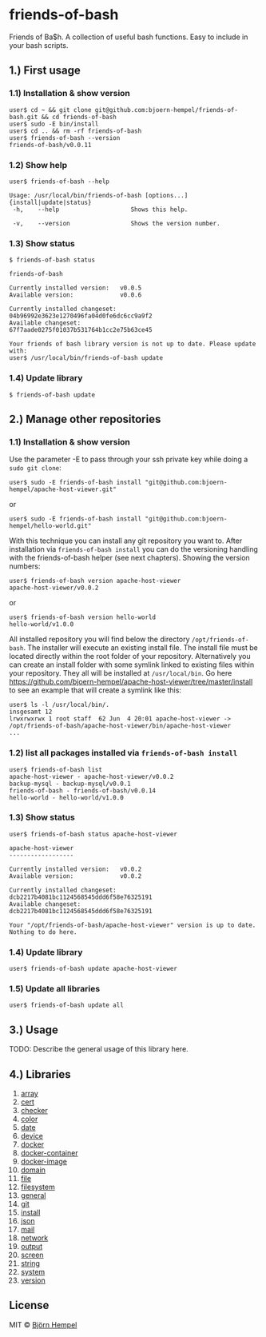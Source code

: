 # friends-of-bash

Friends of Ba$h. A collection of useful bash functions. Easy to include in your bash scripts.

## 1.) First usage

### 1.1) Installation & show version

```
user$ cd ~ && git clone git@github.com:bjoern-hempel/friends-of-bash.git && cd friends-of-bash
user$ sudo -E bin/install
user$ cd .. && rm -rf friends-of-bash
user$ friends-of-bash --version
friends-of-bash/v0.0.11
```

### 1.2) Show help

```
user$ friends-of-bash --help

Usage: /usr/local/bin/friends-of-bash [options...] {install|update|status}
 -h,    --help                    Shows this help.

 -v,    --version                 Shows the version number.

```

### 1.3) Show status

```
$ friends-of-bash status

friends-of-bash

Currently installed version:   v0.0.5
Available version:             v0.0.6

Currently installed changeset: 04b96992e3623e1270496fa04d0fe6dc6cc9a9f2
Available changeset:           67f7aade0275f01037b531764b1cc2e75b63ce45

Your friends of bash library version is not up to date. Please update with:
user$ /usr/local/bin/friends-of-bash update
```

### 1.4) Update library

```
$ friends-of-bash update
```

## 2.) Manage other repositories

### 1.1) Installation & show version

Use the parameter -E to pass through your ssh private key while doing a `sudo git clone`:

```
user$ sudo -E friends-of-bash install "git@github.com:bjoern-hempel/apache-host-viewer.git"
```

or

```
user$ sudo -E friends-of-bash install "git@github.com:bjoern-hempel/hello-world.git"
```

With this technique you can install any git repository you want to. After installation via `friends-of-bash install` you can do the versioning handling with the friends-of-bash helper (see next chapters). Showing the version numbers:

```
user$ friends-of-bash version apache-host-viewer
apache-host-viewer/v0.0.2
```

or

```
user$ friends-of-bash version hello-world
hello-world/v1.0.0
```

All installed repository you will find below the directory `/opt/friends-of-bash`. The installer will execute an existing install file. The install file must be located directly within the root folder of your repository. Alternatively you can create an install folder with some symlink linked to existing files within your repository. They all will be installed at `/usr/local/bin`. Go here https://github.com/bjoern-hempel/apache-host-viewer/tree/master/install to see an example that will create a symlink like this:

```
user$ ls -l /usr/local/bin/.
insgesamt 12
lrwxrwxrwx 1 root staff  62 Jun  4 20:01 apache-host-viewer -> /opt/friends-of-bash/apache-host-viewer/bin/apache-host-viewer
...
```

### 1.2) list all packages installed via `friends-of-bash install`

```
user$ friends-of-bash list
apache-host-viewer - apache-host-viewer/v0.0.2
backup-mysql - backup-mysql/v0.0.1
friends-of-bash - friends-of-bash/v0.0.14
hello-world - hello-world/v1.0.0
```

### 1.3) Show status

```
user$ friends-of-bash status apache-host-viewer

apache-host-viewer
------------------

Currently installed version:   v0.0.2
Available version:             v0.0.2

Currently installed changeset: dcb2217b4081bc1124568545ddd6f58e76325191
Available changeset:           dcb2217b4081bc1124568545ddd6f58e76325191

Your "/opt/friends-of-bash/apache-host-viewer" version is up to date. Nothing to do here.
```

### 1.4) Update library

```
user$ friends-of-bash update apache-host-viewer
```

### 1.5) Update all libraries

```
user$ friends-of-bash update all
```

## 3.) Usage

TODO: Describe the general usage of this library here.

## 4.) Libraries

1. [array](docs/README-ARRAY.md)
2. [cert](docs/README-CERT.md)
3. [checker](docs/README-CHECKER.md)
4. [color](docs/README-COLOR.md)
5. [date](docs/README-DATE.md)
6. [device](docs/README-DEVICE.md)
7. [docker](docs/README-DOCKER.md)
8. [docker-container](docs/README-DOCKER-CONTAINER.md)
9. [docker-image](docs/README-DOCKER-IMAGE.md)
10. [domain](docs/README-DOMAIN.md)
11. [file](docs/README-FILE.md)
12. [filesystem](docs/README-FILESYSTEM.md)
13. [general](docs/README-GENERAL.md)
14. [git](docs/README-GIT.md)
15. [install](docs/README-INSTALL.md)
16. [json](docs/README-JSON.md)
17. [mail](docs/README-MAIL.md)
18. [network](docs/README-NETWORK.md)
19. [output](docs/README-OUTPUT.md)
20. [screen](docs/README-SCREEN.md)
21. [string](docs/README-STRING.md)
22. [system](docs/README-SYSTEM.md)
23. [version](docs/README-VERSION.md)

## License

MIT © [Björn Hempel](https://www.ixno.de)
